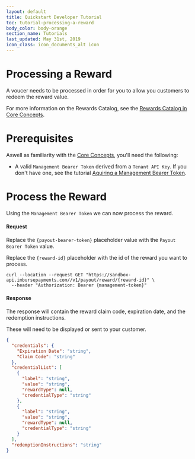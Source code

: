 ```yaml
---
layout: default
title: Quickstart Developer Tutorial
toc: tutorial-processing-a-reward
body_color: body-orange
section_name: Tutorials
last_updated: May 31st, 2019
icon_class: icon_documents_alt icon
---
```

# Processing a Reward
A voucer needs to be processed in order for you to allow you customers to redeem the reward value.

For more information on the Rewards Catalog, see the [Rewards Catalog in Core Concepts](/pages/guides/core-concepts/#rewards-catalog).

# Prerequisites
Aswell as familiarity with the [Core Concepts](/pages/guides/core-concepts), you'll need the following:

- A valid `Management Bearer Token` derived from a `Tenant API Key`. If you don't have one, see the tutorial [Aquiring a Management Bearer Token](#aquire-management-bearer-token).

# Process the Reward
Using the `Management Bearer Token` we can now process the reward.

#### Request
Replace the `{payout-bearer-token}` placeholder value with the `Payout Bearer Token` value.

Replace the `{reward-id}` placeholder with the id of the reward you want to process.

```curl
curl --location --request GET "https://sandbox-api.imbursepayments.com//v1/payout/reward/{reward-id}" \
  --header "Authorization: Bearer {management-token}"
```

#### Response
The response will contain the reward claim code, expiration date, and the redemption instructions.

These will need to be displayed or sent to your customer.

```json
{
  "credentials": {
    "Expiration Date": "string",
    "Claim Code": "string"
  },
  "credentialList": [
    {
      "label": "string",
      "value": "string",
      "rewardType": null,
      "credentialType": "string"
    },
    {
      "label": "string",
      "value": "string",
      "rewardType": null,
      "credentialType": "string"
    }
  ],
  "redemptionInstructions": "string"
}
```